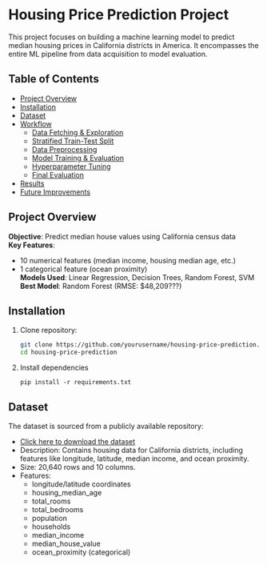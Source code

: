# Housing Price Prediction Project

This project focuses on building a machine learning model to predict median housing prices in California districts in America. It encompasses the entire ML pipeline from data acquisition to model evaluation.

## Table of Contents
- [Project Overview](#project-overview)
- [Installation](#installation)
- [Dataset](#dataset)
- [Workflow](#workflow)
  - [Data Fetching & Exploration](#1-data-fetching--exploration)
  - [Stratified Train-Test Split](#2-stratified-train-test-split)
  - [Data Preprocessing](#3-data-preprocessing)
  - [Model Training & Evaluation](#4-model-training--evaluation)
  - [Hyperparameter Tuning](#5-hyperparameter-tuning)
  - [Final Evaluation](#6-final-evaluation)
- [Results](#results)
- [Future Improvements](#future-improvements)

## Project Overview
**Objective**: Predict median house values using California census data  
**Key Features**:
- 10 numerical features (median income, housing median age, etc.)
- 1 categorical feature (ocean proximity)  
**Models Used**: Linear Regression, Decision Trees, Random Forest, SVM  
**Best Model**: Random Forest (RMSE: $48,209???)

## Installation
1. Clone repository:
   ```bash
   git clone https://github.com/yourusername/housing-price-prediction.git
   cd housing-price-prediction
2. Install dependencies
   ```base
   pip install -r requirements.txt
## Dataset
The dataset is sourced from a publicly available repository:
* [Click here to download the dataset](https://raw.githubusercontent.com/dangtna1/datasets/refs/heads/main/housing.tgz)
* Description: Contains housing data for California districts, including features like longitude, latitude, median income, and ocean proximity.
* Size: 20,640 rows and 10 columns.
* Features:
    * longitude/latitude coordinates
    * housing_median_age
    * total_rooms
    * total_bedrooms
    * population
    * households
    * median_income
    * median_house_value
    * ocean_proximity (categorical)